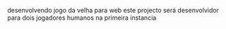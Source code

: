 desenvolvendo jogo da velha para web
este projecto será desenvolvidor para dois jogadores humanos na primeira instancia